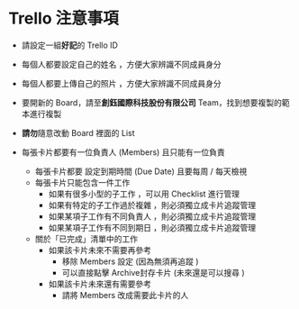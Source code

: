 # Trello 注意事項

- 請設定一組**好記**的 Trello ID
- 每個人都要設定自己的姓名 ，方便大家辨識不同成員身分
- 每個人都要上傳自己的照片 ，方便大家辨識不同成員身分

- 要開新的 Board，請至**創鈺國際科技股份有限公司** Team，找到想要複製的範本進行複製
- **請勿**隨意改動 Board 裡面的 List

- 每張卡片都要有一位負責人 (Members) 且只能有一位負責
  - 每張卡片都要 設定到期時間 (Due Date) 且要每周 / 每天檢視
  - 每張卡片只能包含一件工作
    - 如果有很多小型的子工作 ，可以用 Checklist 進行管理
    - 如果有特定的子工作過於複雜 ，則必須獨立成卡片追蹤管理
    - 如果某項子工作有不同負責人 ，則必須獨立成卡片追蹤管理 
    - 如果某項子工作有不同到期日 ，則必須獨立成卡片追蹤管理
  - 關於「已完成」清單中的工作
    - 如果該卡片未來不需要再參考
      - 移除 Members 設定 (因為無須再追蹤 )
      - 可以直接點擊 Archive封存卡片 (未來還是可以搜尋 )
    - 如果該卡片未來還有需要參考
      - 請將 Members 改成需要此卡片的人